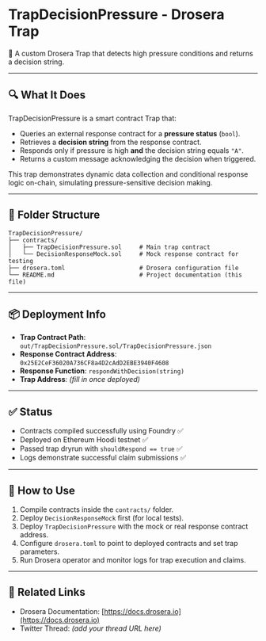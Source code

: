 # TrapDecisionPressure - Drosera Trap

🚨 A custom Drosera Trap that detects high pressure conditions and returns a decision string.

---

## 🔍 What It Does

TrapDecisionPressure is a smart contract Trap that:
- Queries an external response contract for a **pressure status** (`bool`).
- Retrieves a **decision string** from the response contract.
- Responds only if pressure is high **and** the decision string equals `"A"`.
- Returns a custom message acknowledging the decision when triggered.

This trap demonstrates dynamic data collection and conditional response logic on-chain, simulating pressure-sensitive decision making.

---

## 📂 Folder Structure

```text
TrapDecisionPressure/
├── contracts/
│   ├── TrapDecisionPressure.sol     # Main trap contract
│   └── DecisionResponseMock.sol     # Mock response contract for testing
├── drosera.toml                     # Drosera configuration file
└── README.md                        # Project documentation (this file)
```
---

## 📦 Deployment Info

- **Trap Contract Path**: `out/TrapDecisionPressure.sol/TrapDecisionPressure.json`  
- **Response Contract Address**: `0x25E2CeF36020A736CF8a4D2cAdD2EBE3940F4608`  
- **Response Function**: `respondWithDecision(string)`  
- **Trap Address**: *(fill in once deployed)*

---

## ✅ Status

- Contracts compiled successfully using Foundry ✅  
- Deployed on Ethereum Hoodi testnet ✅  
- Passed trap dryrun with `shouldRespond == true` ✅  
- Logs demonstrate successful claim submissions ✅  

---

## 📝 How to Use

1. Compile contracts inside the `contracts/` folder.  
2. Deploy `DecisionResponseMock` first (for local tests).  
3. Deploy `TrapDecisionPressure` with the mock or real response contract address.  
4. Configure `drosera.toml` to point to deployed contracts and set trap parameters.  
5. Run Drosera operator and monitor logs for trap execution and claims.

---

## 🔗 Related Links

- Drosera Documentation: [https://docs.drosera.io](https://docs.drosera.io)  
- Twitter Thread: *(add your thread URL here)*  

